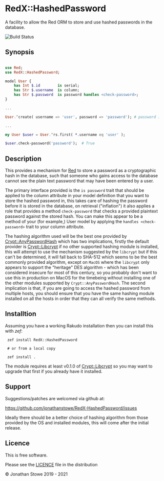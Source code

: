 # RedX::HashedPassword

A facility to allow the Red ORM to store and use hashed passwords in the database.

![Build Status](https://github.com/jonathanstowe/RedX-HashedPassword/workflows/CI/badge.svg)

## Synopsis

```raku

use Red;
use RedX::HashedPassword;

model User {
    has Int $.id        is serial;
    has Str $.username  is column;
    has Str $.password  is password handles <check-password>;
}

...

User.^create( username => 'user', password => 'password'); # password is saved as a hash

...

my User $user = User.^rs.first( *.username eq 'user' );

$user.check-password('password');  # True

```

## Description

This provides a mechanism for [Red](https://github.com/FCO/Red) to store a password
as a cryptographic hash in the database, such that someone who gains access to the
database cannot see the plain text password that may have been entered by a user.

The primary interface provided is the ```is password``` trait that should be
applied to the column attribute in your model definition that you want to store the
hashed password in, this takes care of hashing the password before it is stored in
the database, on retrieval ("inflation") it also applies a role that provides a method
```check-password``` that checks a provided plaintext password against the stored hash.
You can make this appear to be a method of your (for example,) User model by applying
the ```handles <check-password>``` trait to your column attribute.

The hashing algorithm used will be the best one provided by
[Crypt::AnyPasswordHash](https://github.com/jonathanstowe/Crypt-AnyPasswordHash)
which has two implications, firstly the default provider is
[Crypt::Libcrypt](https://github.com/jonathanstowe/Crypt-Libcrypt) if no
other supported hashing module is installed, this will attempt to use the
mechanism suggested by the `libcrypt` but if this can't be determined,
it will fall back to SHA-512 which seems to be the best commonly provided
algorithm, except on `MacOS` where the `libcrypt` only appears to support
the "heritage" DES algorithm - which has been considered insecure for most
of this century, so you probably don't want to use this in production
on MacOS for the timebeing without installing one of the other modules
supported by `Crypt::AnyPasswordHash`. The second implication is that,
if you are going to access the hashed password from multiple hosts,
you should ensure that you have the same hashing module installed on
all the hosts in order that they can all verify the same methods.

## Installtion

Assuming you have a working Rakudo installation then you can install this with *zef*:


     zef install RedX::HashedPassword

     # or from a local copy

     zef install .

The module requires at least v0.1.0 of [Crypt::Libcrypt](https://github.com/jonathanstowe/Crypt-Libcrypt)
so you may want to upgrade that first if you already have it installed.

## Support

Suggestions/patches are welcomed via github at:

https://github.com/jonathanstowe/RedX-HashedPassword/issues

Ideally there should be a better choice of hashing algorithm from those
provided by the OS and installed modules, this will come after the initial
release.


## Licence

This is free software.

Please see the [LICENCE](LICENCE) file in the distribution

© Jonathan Stowe 2019 - 2021

